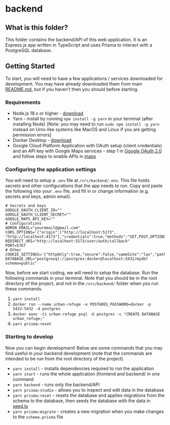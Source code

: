 # backend

## What is this folder?

This folder contains the backend/API of this web application. It is an Express.js app written in TypeScript and uses Prisma to interact with a PostgreSQL database.

## Getting Started

To start, you will need to have a few applications / services downloaded for development. You may have already downloaded them from main [README.md](https://github.com/Marhvin/refuge-reach/blob/main/README.md), but if you haven't then you should before starting.

### Requirements

- Node.js 18.x or higher - [download](https://nodejs.org/en/blog/release/v18.20.2)
- Yarn - install by running `npm install -g yarn` in your terminal (after installing Node) [Note: you may need to run `sudo npm install -g yarn` instead on Unix-like systems like MacOS and Linux if you are getting permission errors]
- Docker Desktop - [download](https://www.docker.com/products/docker-desktop/)
- Google Cloud Platform Application with OAuth setup (client credentials) and an API key with Google Maps services - step 1 in [Google OAuth 2.0](https://developers.google.com/identity/protocols/oauth2) and follow steps to enable APIs in [maps](https://developers.google.com/maps/documentation/javascript/cloud-setup)

### Configuring the application settings

You will need to setup a `.env` file at `/src/backend/.env`. This file holds secrets and other configurations that the app needs to run. Copy and paste the following into your `.env` file, and fill in or change information (e.g. secrets and keys, admin email).

```env
# Secrets and keys
GOOGLE_OAUTH_CLIENT_ID=""
GOOGLE_OAUTH_CLIENT_SECRET=""
GOOGLE_MAPS_API_KEY=""
# Configurations
ADMIN_EMAIL="youremail@gmail.com"
CORS_OPTIONS='{"origin":["http://localhost:5173", "http://localhost:4173"],"credentials":true,"methods":"GET,POST,OPTIONS"}'
REDIRECT_URI="http://localhost:5173/user/auth/callback"
PORT=5767
# Other
COOKIE_SETTINGS='{"httpOnly":true,"secure":false,"sameSite":"lax","path":"/"}'
DATABASE_URL="postgresql://postgres:docker@localhost:5432/mydb?schema=public"
```

Now, before we start coding, we will need to setup the database. Run the following commands in your terminal. Note that you should be in the root directory of the project, and not in the `/src/backend/` folder when you run these commands.
1. `yarn install`
2. `docker run --name urban-refuge -e POSTGRES_PASSWORD=docker -p 5432:5432 -d postgres`
3. `docker exec -ti urban-refuge psql -U postgres -c "CREATE DATABASE urban_refuge;"`
4. `yarn prisma:reset`

### Starting to develop

Now you can begin development! Below are some commands that you may find useful in your backend development (note that the commands are intended to be run from the root directory of the project).

- `yarn install` - installs dependencies required to run the application
- `yarn start` - runs the whole application (frontend and backend) in one command
- `yarn backend` - runs only the backend/API
- `yarn prisma:studio` - allows you to inspect and edit data in the database
- `yarn prisma:reset` - resets the database and applies migrations from the schema to the database, then seeds the database with the data in [seed.ts](https://github.com/Marhvin/refuge-reach/blob/main/src/backend/src/prisma/seed.ts)
- `yarn prisma:migrate` - creates a new migration when you make changes to the `schema.prisma` file
